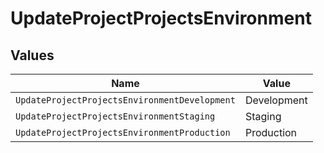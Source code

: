 # UpdateProjectProjectsEnvironment


## Values

| Name                                          | Value                                         |
| --------------------------------------------- | --------------------------------------------- |
| `UpdateProjectProjectsEnvironmentDevelopment` | Development                                   |
| `UpdateProjectProjectsEnvironmentStaging`     | Staging                                       |
| `UpdateProjectProjectsEnvironmentProduction`  | Production                                    |